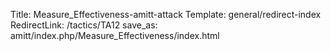 Title: Measure_Effectiveness-amitt-attack
Template: general/redirect-index
RedirectLink: /tactics/TA12
save_as: amitt/index.php/Measure_Effectiveness/index.html